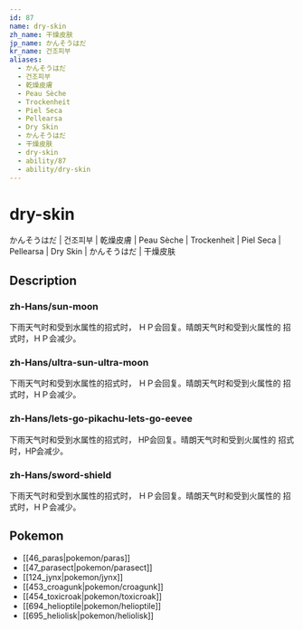 ```yaml
---
id: 87
name: dry-skin
zh_name: 干燥皮肤
jp_name: かんそうはだ
kr_name: 건조피부
aliases:
  - かんそうはだ
  - 건조피부
  - 乾燥皮膚
  - Peau Sèche
  - Trockenheit
  - Piel Seca
  - Pellearsa
  - Dry Skin
  - かんそうはだ
  - 干燥皮肤
  - dry-skin
  - ability/87
  - ability/dry-skin
---
```

# dry-skin

かんそうはだ | 건조피부 | 乾燥皮膚 | Peau Sèche | Trockenheit | Piel Seca | Pellearsa | Dry Skin | かんそうはだ | 干燥皮肤

## Description

### zh-Hans/sun-moon

下雨天气时和受到水属性的招式时，
ＨＰ会回复。晴朗天气时和受到火属性的
招式时，ＨＰ会减少。

### zh-Hans/ultra-sun-ultra-moon

下雨天气时和受到水属性的招式时，
ＨＰ会回复。晴朗天气时和受到火属性的
招式时，ＨＰ会减少。

### zh-Hans/lets-go-pikachu-lets-go-eevee

下雨天气时和受到水属性的招式时，
HP会回复。晴朗天气时和受到火属性的
招式时，HP会减少。

### zh-Hans/sword-shield

下雨天气时和受到水属性的招式时，
ＨＰ会回复。晴朗天气时和受到火属性的
招式时，ＨＰ会减少。

## Pokemon

- [[46_paras|pokemon/paras]]
- [[47_parasect|pokemon/parasect]]
- [[124_jynx|pokemon/jynx]]
- [[453_croagunk|pokemon/croagunk]]
- [[454_toxicroak|pokemon/toxicroak]]
- [[694_helioptile|pokemon/helioptile]]
- [[695_heliolisk|pokemon/heliolisk]]

